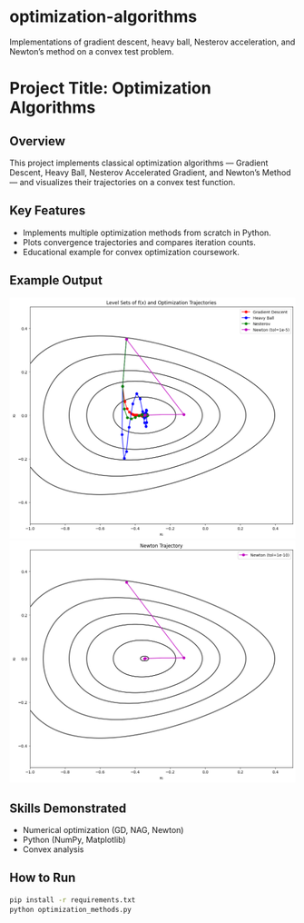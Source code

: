# optimization-algorithms
Implementations of gradient descent, heavy ball, Nesterov acceleration, and Newton’s method on a convex test problem.

# Project Title: Optimization Algorithms

## Overview
This project implements classical optimization algorithms —
Gradient Descent, Heavy Ball, Nesterov Accelerated Gradient,
and Newton’s Method — and visualizes their trajectories on a convex test function.

## Key Features
- Implements multiple optimization methods from scratch in Python.
- Plots convergence trajectories and compares iteration counts.
- Educational example for convex optimization coursework.

## Example Output
![Trajectories](images/optimization_trajectories.png)
![Trajectories](images/optimization_newton_trajectory.png)

## Skills Demonstrated
- Numerical optimization (GD, NAG, Newton)
- Python (NumPy, Matplotlib)
- Convex analysis

## How to Run
```bash
pip install -r requirements.txt
python optimization_methods.py
